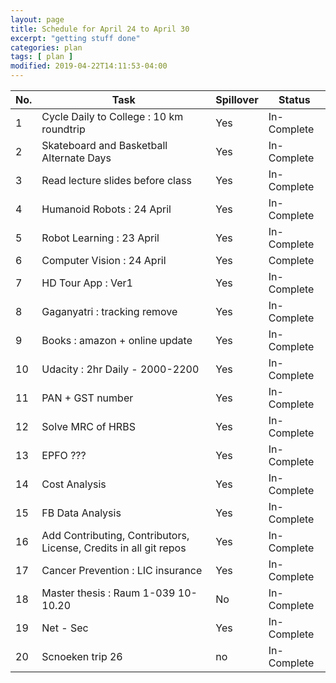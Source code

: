 ```yaml
---
layout: page
title: Schedule for April 24 to April 30
excerpt: "getting stuff done"
categories: plan
tags: [ plan ]
modified: 2019-04-22T14:11:53-04:00
---
```



| No. | Task | Spillover | Status |
|-------|--------|---------|---------|
| 1 | Cycle Daily to College : 10 km roundtrip | Yes | In-Complete |
| 2 | Skateboard and Basketball Alternate Days |  Yes | In-Complete |
| 3 | Read lecture slides before class | Yes | In-Complete |
| 4 | Humanoid Robots : 24 April | Yes | In-Complete |
| 5 | Robot Learning : 23 April |  Yes | In-Complete |
| 6 | Computer Vision : 24 April| Yes | Complete |
| 7 | HD Tour App : Ver1 | Yes | In-Complete |
| 8 | Gaganyatri : tracking remove | Yes | In-Complete |
| 9 | Books : amazon + online update | Yes | In-Complete |
| 10 | Udacity : 2hr Daily - 2000-2200 |  Yes | In-Complete |
| 11 | PAN + GST number | Yes | In-Complete |
| 12 | Solve MRC of HRBS | Yes | In-Complete |
| 13 | EPFO ??? | Yes | In-Complete |
| 14 | Cost Analysis | Yes | In-Complete |
| 15 | FB Data Analysis | Yes | In-Complete |
| 16 | Add Contributing, Contributors, License, Credits in all git repos | Yes | In-Complete |
| 17 | Cancer Prevention : LIC insurance | Yes | In-Complete |
| 18 | Master thesis : Raum 1-039 10-10.20 | No | In-Complete |
| 19 | Net - Sec| Yes| In-Complete|
| 20 | Scnoeken trip 26| no| In-Complete |
